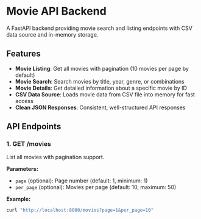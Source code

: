 # Movie API Backend

A FastAPI backend providing movie search and listing endpoints with CSV data source and in-memory storage.

## Features

- **Movie Listing**: Get all movies with pagination (10 movies per page by default)
- **Movie Search**: Search movies by title, year, genre, or combinations
- **Movie Details**: Get detailed information about a specific movie by ID
- **CSV Data Source**: Loads movie data from CSV file into memory for fast access
- **Clean JSON Responses**: Consistent, well-structured API responses

## API Endpoints

### 1. GET /movies
List all movies with pagination support.

**Parameters:**
- `page` (optional): Page number (default: 1, minimum: 1)
- `per_page` (optional): Movies per page (default: 10, maximum: 50)

**Example:**
```bash
curl "http://localhost:8000/movies?page=1&per_page=10"
